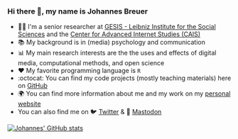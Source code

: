### Hi there 👋, my name is Johannes Breuer

- 👨‍💻 I'm a senior researcher at [GESIS - Leibniz Institute for the Social Sciences](https://www.gesis.org/en/home) and the [Center for Advanced Internet Studies (CAIS)](https://www.cais-research.de/)
- 📚 My background is in (media) psychology and communication
- 📊 My main research interests are the the uses and effects of digital media, computational methods, and open science
- ❤️ My favorite programming language is `R`
- :octocat: You can find my code projects (mostly teaching materials) here on [GitHub](https://github.com/jobreu?tab=repositories)
- 🌍 You can find more information about me and my work on my [personal website](https://www.johannesbreuer.com/)
- You can also find me on 🐦 [Twitter](https://twitter.com/MattEagle09) & 🐘 [Mastodon](https://fediscience.org/@JohannesBreuer)

[![Johannes' GitHub stats](https://github-readme-stats.vercel.app/api?username=jobreu)](https://github.com/jobreu/github-readme-stats)
